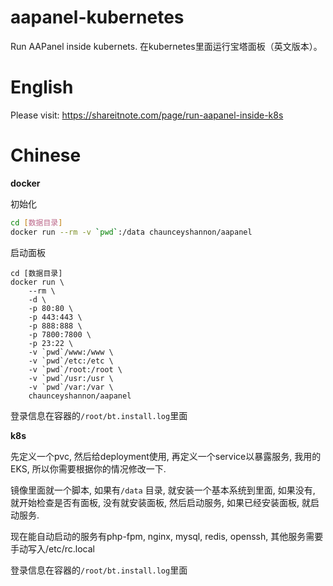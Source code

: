 # aapanel-kubernetes
Run AAPanel inside kubernets. 在kubernetes里面运行宝塔面板（英文版本）。

# English 

Please visit: https://shareitnote.com/page/run-aapanel-inside-k8s

# Chinese

**docker**

初始化

```bash
cd [数据目录]
docker run --rm -v `pwd`:/data chaunceyshannon/aapanel
```

启动面板

```
cd [数据目录]
docker run \
    --rm \
    -d \
    -p 80:80 \
    -p 443:443 \
    -p 888:888 \
    -p 7800:7800 \
    -p 23:22 \
    -v `pwd`/www:/www \
    -v `pwd`/etc:/etc \
    -v `pwd`/root:/root \
    -v `pwd`/usr:/usr \
    -v `pwd`/var:/var \
    chaunceyshannon/aapanel
```

登录信息在容器的`/root/bt.install.log`里面

**k8s**

先定义一个pvc, 然后给deployment使用, 再定义一个service以暴露服务, 我用的EKS, 所以你需要根据你的情况修改一下.

镜像里面就一个脚本, 如果有`/data` 目录, 就安装一个基本系统到里面, 如果没有, 就开始检查是否有面板, 没有就安装面板, 然后启动服务, 如果已经安装面板, 就启动服务. 

现在能自动启动的服务有php-fpm, nginx, mysql, redis, openssh, 其他服务需要手动写入/etc/rc.local 

登录信息在容器的`/root/bt.install.log`里面
